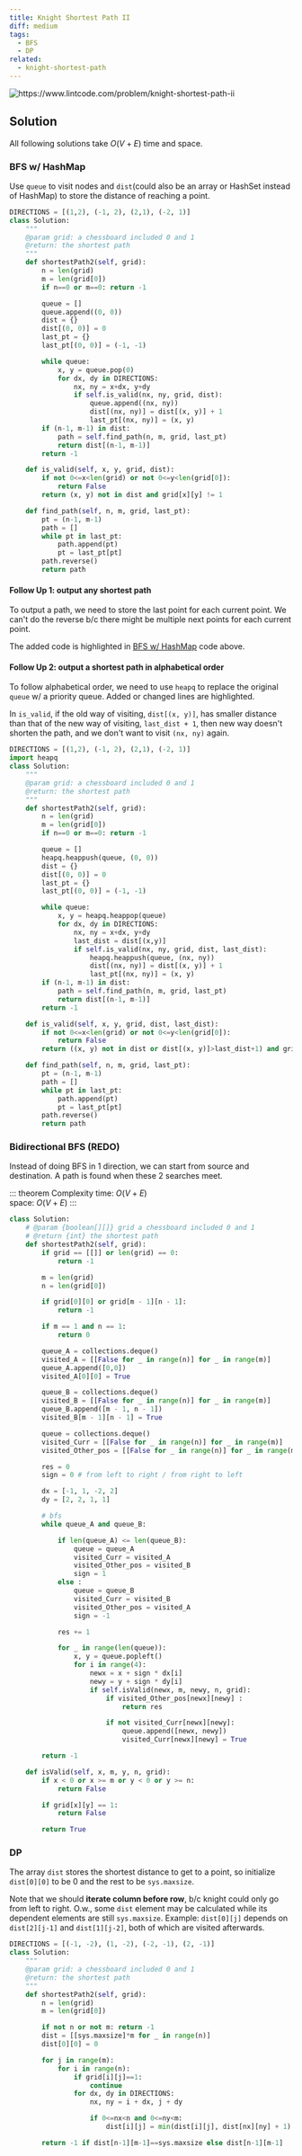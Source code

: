 ```yaml
---
title: Knight Shortest Path II
diff: medium
tags:
  - BFS
  - DP
related:
  - knight-shortest-path
---
```


<img class="medium-zoom" src="/algo/knight-shortest-path-ii.png" alt="https://www.lintcode.com/problem/knight-shortest-path-ii">

## Solution

All following solutions take $O(V + E)$ time and space.

### BFS w/ HashMap

Use `queue` to visit nodes and `dist`(could also be an array or HashSet instead of HashMap) to store the distance of reaching a point.

```py {16,17,26,28,29,38,39,40,41,42,43,44,45}
DIRECTIONS = [(1,2), (-1, 2), (2,1), (-2, 1)]
class Solution:
    """
    @param grid: a chessboard included 0 and 1
    @return: the shortest path
    """
    def shortestPath2(self, grid):
        n = len(grid)
        m = len(grid[0])
        if n==0 or m==0: return -1

        queue = []
        queue.append((0, 0))
        dist = {}
        dist[(0, 0)] = 0
        last_pt = {}
        last_pt[(0, 0)] = (-1, -1)

        while queue:
            x, y = queue.pop(0)
            for dx, dy in DIRECTIONS:
                nx, ny = x+dx, y+dy
                if self.is_valid(nx, ny, grid, dist):
                    queue.append((nx, ny))
                    dist[(nx, ny)] = dist[(x, y)] + 1
                    last_pt[(nx, ny)] = (x, y)
        if (n-1, m-1) in dist:
            path = self.find_path(n, m, grid, last_pt)
            return dist[(n-1, m-1)]
        return -1

    def is_valid(self, x, y, grid, dist):
        if not 0<=x<len(grid) or not 0<=y<len(grid[0]):
            return False
        return (x, y) not in dist and grid[x][y] != 1

    def find_path(self, n, m, grid, last_pt):
        pt = (n-1, m-1)
        path = []
        while pt in last_pt:
            path.append(pt)
            pt = last_pt[pt]
        path.reverse()
        return path
```

#### Follow Up 1: output any shortest path

To output a path, we need to store the last point for each current point. We can't do the reverse b/c there might be multiple next points for each current point.

The added code is highlighted in [BFS w/ HashMap](#bfs-w-hashmap) code above.

#### Follow Up 2: output a shortest path in alphabetical order

To follow alphabetical order, we need to use `heapq` to replace the original `queue` w/ a priority queue. Added or changed lines are highlighted.

In `is_valid`, if the old way of visiting, `dist[(x, y)]`, has smaller distance than that of the new way of visiting, `last_dist + 1`, then new way doesn't shorten the path, and we don't want to visit `(nx, ny)` again.

```py {2,14,21,26,38}
DIRECTIONS = [(1,2), (-1, 2), (2,1), (-2, 1)]
import heapq
class Solution:
    """
    @param grid: a chessboard included 0 and 1
    @return: the shortest path
    """
    def shortestPath2(self, grid):
        n = len(grid)
        m = len(grid[0])
        if n==0 or m==0: return -1

        queue = []
        heapq.heappush(queue, (0, 0))
        dist = {}
        dist[(0, 0)] = 0
        last_pt = {}
        last_pt[(0, 0)] = (-1, -1)

        while queue:
            x, y = heapq.heappop(queue)
            for dx, dy in DIRECTIONS:
                nx, ny = x+dx, y+dy
                last_dist = dist[(x,y)]
                if self.is_valid(nx, ny, grid, dist, last_dist):
                    heapq.heappush(queue, (nx, ny))
                    dist[(nx, ny)] = dist[(x, y)] + 1
                    last_pt[(nx, ny)] = (x, y)
        if (n-1, m-1) in dist:
            path = self.find_path(n, m, grid, last_pt)
            return dist[(n-1, m-1)]
        return -1

    def is_valid(self, x, y, grid, dist, last_dist):
        if not 0<=x<len(grid) or not 0<=y<len(grid[0]):
            return False
        return ((x, y) not in dist or dist[(x, y)]>last_dist+1) and grid[x][y] != 1

    def find_path(self, n, m, grid, last_pt):
        pt = (n-1, m-1)
        path = []
        while pt in last_pt:
            path.append(pt)
            pt = last_pt[pt]
        path.reverse()
        return path
```

### Bidirectional BFS (REDO)

Instead of doing BFS in 1 direction, we can start from source and destination. A path is found when these 2 searches meet.

::: theorem Complexity
time: $O(V + E)$  
space: $O(V + E)$
:::

```py
class Solution:
    # @param {boolean[][]} grid a chessboard included 0 and 1
    # @return {int} the shortest path
    def shortestPath2(self, grid):
        if grid == [[]] or len(grid) == 0:
            return -1

        m = len(grid)
        n = len(grid[0])

        if grid[0][0] or grid[m - 1][n - 1]:
            return -1

        if m == 1 and n == 1:
            return 0

        queue_A = collections.deque()
        visited_A = [[False for _ in range(n)] for _ in range(m)]
        queue_A.append([0,0])
        visited_A[0][0] = True

        queue_B = collections.deque()
        visited_B = [[False for _ in range(n)] for _ in range(m)]
        queue_B.append([m - 1, n - 1])
        visited_B[m - 1][n - 1] = True

        queue = collections.deque()
        visited_Curr = [[False for _ in range(n)] for _ in range(m)]
        visited_Other_pos = [[False for _ in range(n)] for _ in range(m)]

        res = 0
        sign = 0 # from left to right / from right to left

        dx = [-1, 1, -2, 2]
        dy = [2, 2, 1, 1]

        # bfs
        while queue_A and queue_B:

            if len(queue_A) <= len(queue_B):
                queue = queue_A
                visited_Curr = visited_A
                visited_Other_pos = visited_B
                sign = 1
            else :
                queue = queue_B
                visited_Curr = visited_B
                visited_Other_pos = visited_A
                sign = -1

            res += 1

            for _ in range(len(queue)):
                x, y = queue.popleft()
                for i in range(4):
                    newx = x + sign * dx[i]
                    newy = y + sign * dy[i]
                    if self.isValid(newx, m, newy, n, grid):
                        if visited_Other_pos[newx][newy] :
                            return res

                        if not visited_Curr[newx][newy]:
                            queue.append([newx, newy])
                            visited_Curr[newx][newy] = True

        return -1

    def isValid(self, x, m, y, n, grid):
        if x < 0 or x >= m or y < 0 or y >= n:
            return False

        if grid[x][y] == 1:
            return False

        return True
```

### DP

The array `dist` stores the shortest distance to get to a point, so initialize `dist[0][0]` to be $0$ and the rest to be `sys.maxsize`.

Note that we should **iterate column before row**, b/c knight could only go from left to right. O.w., some `dist` element may be calculated while its dependent elements are still `sys.maxsize`. Example: `dist[0][j]` depends on `dist[2][j-1]` and `dist[1][j-2]`, both of which are visited afterwards.

```py
DIRECTIONS = [(-1, -2), (1, -2), (-2, -1), (2, -1)]
class Solution:
    """
    @param grid: a chessboard included 0 and 1
    @return: the shortest path
    """
    def shortestPath2(self, grid):
        n = len(grid)
        m = len(grid[0])

        if not n or not m: return -1
        dist = [[sys.maxsize]*m for _ in range(n)]
        dist[0][0] = 0

        for j in range(m):
            for i in range(n):
                if grid[i][j]==1:
                    continue
                for dx, dy in DIRECTIONS:
                    nx, ny = i + dx, j + dy

                    if 0<=nx<n and 0<=ny<m:
                        dist[i][j] = min(dist[i][j], dist[nx][ny] + 1)

        return -1 if dist[n-1][m-1]==sys.maxsize else dist[n-1][m-1]
```
